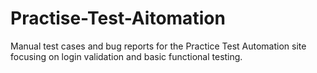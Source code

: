 # Practise-Test-Aitomation
Manual test cases and bug reports for the Practice Test Automation site focusing on login validation and basic functional testing.
